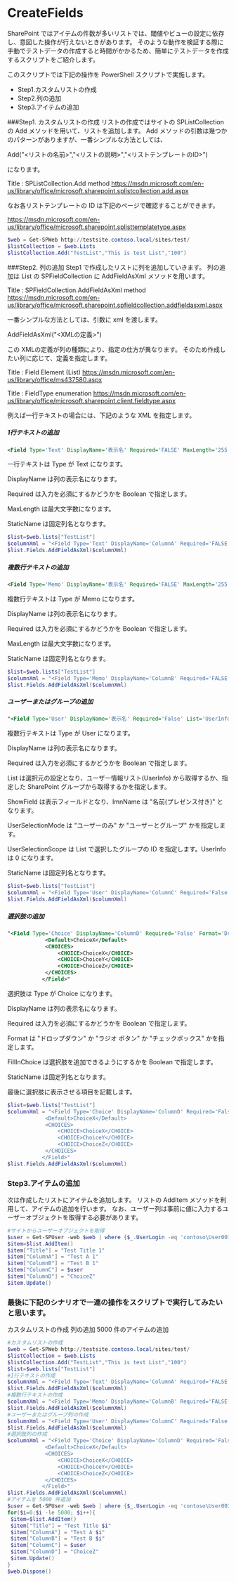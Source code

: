 # CreateFields
SharePoint ではアイテムの件数が多いリストでは、閾値やビューの設定に依存し、意図した操作が行えないときがあります。
そのような動作を検証する際に手動でテストデータの作成すると時間がかかるため、簡単にテストデータを作成するスクリプトをご紹介します。

このスクリプトでは下記の操作を PowerShell スクリプトで実施します。

- Step1.カスタムリストの作成
- Step2.列の追加
- Step3.アイテムの追加

###Step1. カスタムリストの作成
リストの作成ではサイトの SPListCollection の Add メソッドを用いて、リストを追加します。
Add メソッドの引数は幾つかのパターンがありますが、一番シンプルな方法としては、

Add("<リストの名前>","<リストの説明>","<リストテンプレートのID>") 

になります。

Title : SPListCollection.Add method
https://msdn.microsoft.com/en-us/library/office/microsoft.sharepoint.splistcollection.add.aspx

なお各リストテンプレートの ID は下記のページで確認することができます。

https://msdn.microsoft.com/en-us/library/office/microsoft.sharepoint.splisttemplatetype.aspx

```PowerShell
$web = Get-SPWeb http://testsite.contoso.local/sites/test/
$listCollection = $web.Lists
$listCollection.Add("TestList","This is test List","100")
```

###Step2. 列の追加
Step1 で作成したリストに列を追加していきます。
列の追加は List の SPFieldCollection に AddFieldAsXml メソッドを用います。

Title : SPFieldCollection.AddFieldAsXml method
https://msdn.microsoft.com/en-us/library/office/microsoft.sharepoint.spfieldcollection.addfieldasxml.aspx

一番シンプルな方法としては、引数に xml を渡します。

AddFieldAsXml("<XMLの定義>")

この XMLの定義が列の種類により、指定の仕方が異なります。
そのため作成したい列に応じて、定義を指定します。

Title : Field Element (List)
https://msdn.microsoft.com/en-us/library/office/ms437580.aspx

Title : FieldType enumeration
https://msdn.microsoft.com/en-us/library/office/microsoft.sharepoint.client.fieldtype.aspx

例えば一行テキストの場合には、下記のような XML を指定します。

##### 1行テキストの追加
```XML
<Field Type='Text' DisplayName='表示名' Required='FALSE' MaxLength='255' StaticName='固定列名' />
```
一行テキストは Type が Text になります。

DisplayName は列の表示名になります。

Required は入力を必須にするかどうかを Boolean で指定します。

MaxLength は最大文字数になります。

StaticName は固定列名となります。

```PowerShell
$list=$web.lists["TestList"]
$columnXml = "<Field Type='Text' DisplayName='ColumnA' Required='FALSE' MaxLength='255' StaticName='ColA' />"
$list.Fields.AddFieldAsXml($columnXml)
```

##### 複数行テキストの追加
```XML
<Field Type='Memo' DisplayName='表示名' Required='FALSE' MaxLength='255' StaticName='固定列名' />
```
複数行テキストは Type が Memo になります。

DisplayName は列の表示名になります。

Required は入力を必須にするかどうかを Boolean で指定します。

MaxLength は最大文字数になります。

StaticName は固定列名となります。
```PowerShell
$list=$web.lists["TestList"]
$columnXml = "<Field Type='Memo' DisplayName='ColumnB' Required='FALSE' MaxLength='255' StaticName='ColB' />"
$list.Fields.AddFieldAsXml($columnXml)
```

##### ユーザーまたはグループの追加
```XML
"<Field Type='User' DisplayName='表示名' Required='False' List='UserInfo' ShowField='ImnName' UserSelectionMode='PeopleOnly' UserSelectionScope='0' StaticName='ColC'/>"
```
複数行テキストは Type が User になります。

DisplayName は列の表示名になります。

Required は入力を必須にするかどうかを Boolean で指定します。

List は選択元の設定となり、ユーザー情報リスト(UserInfo) から取得するか、指定した SharePoint グループから取得するかを指定します。

ShowField は表示フィールドとなり、ImnName は "名前(プレゼンス付き)" となります。

UserSelectionMode は "ユーザーのみ" か "ユーザーとグループ" かを指定します。

UserSelectionScope は List で選択したグループの ID を指定します。UserInfo は 0 になります。

StaticName は固定列名となります。

```PowerShell
$list=$web.lists["TestList"]
$columnXml = "<Field Type='User' DisplayName='ColumnC' Required='False' List='UserInfo' ShowField='ImnName' UserSelectionMode='PeopleOnly' UserSelectionScope='0' StaticName='ColC'/>"
$list.Fields.AddFieldAsXml($columnXml)
```

##### 選択肢の追加
```XML
"<Field Type='Choice' DisplayName='ColumnD' Required='False' Format='Dropdown' FillInChoice='FALSE' StaticName='ColD' >
            <Default>ChoiceX</Default>
            <CHOICES>
                <CHOICE>ChoiceX</CHOICE>
                <CHOICE>ChoiceY</CHOICE>
                <CHOICE>ChoiceZ</CHOICE>
            </CHOICES>
           </Field>"
```
選択肢は Type が Choice になります。

DisplayName は列の表示名になります。

Required は入力を必須にするかどうかを Boolean で指定します。

Format は "ドロップダウン" か "ラジオ ボタン" か "チェックボックス" かを指定します。

FillInChoice は選択肢を追加できるようにするかを Boolean で指定します。

StaticName は固定列名となります。

最後に選択肢に表示させる項目を記載します。

```PowerShell
$list=$web.lists["TestList"]
$columnXml = "<Field Type='Choice' DisplayName='ColumnD' Required='False' Format='Dropdown' FillInChoice='FALSE' StaticName='ColD' >
            <Default>ChoiceX</Default>
            <CHOICES>
                <CHOICE>ChoiceX</CHOICE>
                <CHOICE>ChoiceY</CHOICE>
                <CHOICE>ChoiceZ</CHOICE>
            </CHOICES>
           </Field>"
$list.Fields.AddFieldAsXml($columnXml)
```

### Step3.アイテムの追加
次は作成したリストにアイテムを追加します。
リストの AddItem メソッドを利用して、アイテムの追加を行います。
なお、ユーザー列は事前に値に入力するユーザーオブジェクトを取得する必要があります。

```PowerShell
#サイトからユーザーオブジェクトを取得
$user = Get-SPUser -web $web | where {$_.UserLogin -eq 'contoso\User001'}
$item=$list.AddItem()
$item["Title"] = "Test Title 1"
$item["ColumnA"] = "Test A 1"
$item["ColumnB"] = "Test B 1"
$item["ColumnC"] = $user
$item["ColumnD"] = "ChoiceZ"
$item.Update()
```

### 最後に下記のシナリオで一連の操作をスクリプトで実行してみたいと思います。
カスタムリストの作成
列の追加
5000 件のアイテムの追加

```PowerShell
#カスタムリストの作成
$web = Get-SPWeb http://testsite.contoso.local/sites/test/
$listCollection = $web.Lists
$listCollection.Add("TestList","This is test List","100")
$list=$web.lists["TestList"]
#1行テキストの作成
$columnXml = "<Field Type='Text' DisplayName='ColumnA' Required='FALSE' MaxLength='255' StaticName='ColA' />"
$list.Fields.AddFieldAsXml($columnXml)
#複数行テキストの作成
$columnXml = "<Field Type='Memo' DisplayName='ColumnB' Required='FALSE' MaxLength='255' StaticName='ColB' />"
$list.Fields.AddFieldAsXml($columnXml)
#ユーザーまたはグループ列の作成
$columnXml = "<Field Type='User' DisplayName='ColumnC' Required='False' List='UserInfo' ShowField='ImnName' UserSelectionMode='PeopleOnly' UserSelectionScope='0' StaticName='ColC'/>"
$list.Fields.AddFieldAsXml($columnXml)
#選択肢列の作成
$columnXml = "<Field Type='Choice' DisplayName='ColumnD' Required='False' Format='Dropdown' FillInChoice='FALSE' StaticName='ColD' >
            <Default>ChoiceX</Default>
            <CHOICES>
                <CHOICE>ChoiceX</CHOICE>
                <CHOICE>ChoiceY</CHOICE>
                <CHOICE>ChoiceZ</CHOICE>
            </CHOICES>
           </Field>"
$list.Fields.AddFieldAsXml($columnXml)
#アイテムを 5000 件追加
$user = Get-SPUser -web $web | where {$_.UserLogin -eq 'contoso\User001'}
for($i=0;$i -le 5000; $i++){
 $item=$list.AddItem()
 $item["Title"] = "Test Title $i"
 $item["ColumnA"] = "Test A $i"
 $item["ColumnB"] = "Test B $i"
 $item["ColumnC"] = $user
 $item["ColumnD"] = "ChoiceZ"
 $item.Update()
}
$web.Dispose()
```



